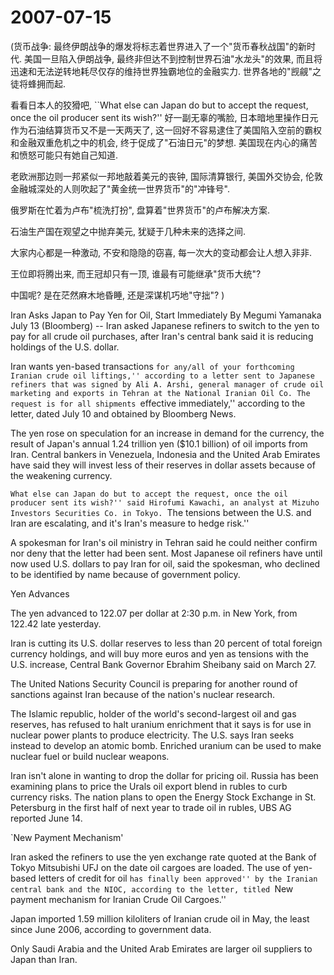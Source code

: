 # 2007-07-15

(货币战争: 最终伊朗战争的爆发将标志着世界进入了一个"货币春秋战国"的新时代. 美国一旦陷入伊朗战争, 最终非但达不到控制世界石油"水龙头"的效果, 而且将迅速和无法逆转地耗尽仅存的维持世界独霸地位的金融实力. 世界各地的"觊觎"之徒将蜂拥而起. 

看看日本人的狡猾吧, ``What else can Japan do but to accept the request, once the oil producer sent its wish?''  好一副无辜的嘴脸, 日本暗地里操作日元作为石油结算货币又不是一天两天了, 这一回好不容易逮住了美国陷入空前的霸权和金融双重危机之中的机会, 终于促成了"石油日元"的梦想. 美国现在内心的痛苦和愤怒可能只有她自己知道. 

老欧洲那边则一邦紧似一邦地敲着美元的丧钟, 国际清算银行, 美国外交协会, 伦敦金融城深处的人则吹起了"黄金统一世界货币"的"冲锋号".

俄罗斯在忙着为卢布"梳洗打扮",  盘算着"世界货币"的卢布解决方案. 

石油生产国在观望之中抛弃美元, 犹疑于几种未来的选择之间.

大家内心都是一种激动, 不安和隐隐的窃喜, 每一次大的变动都会让人想入非非.

王位即将腾出来, 而王冠却只有一顶, 谁最有可能继承"货币大统"?

中国呢? 是在茫然麻木地昏睡, 还是深谋机巧地"守拙"? )

Iran Asks Japan to Pay Yen for Oil, Start Immediately  By Megumi Yamanaka July 13 (Bloomberg) -- Iran asked Japanese refiners to switch to the yen to pay for all crude oil purchases, after Iran's central bank said it is reducing holdings of the U.S. dollar.  

Iran wants yen-based transactions ``for any/all of your forthcoming Iranian crude oil liftings,'' according to a letter sent to Japanese refiners that was signed by Ali A. Arshi, general manager of crude oil marketing and exports in Tehran at the National Iranian Oil Co. The request is for all shipments ``effective immediately,'' according to the letter, dated July 10 and obtained by Bloomberg News.  

The yen rose on speculation for an increase in demand for the currency, the result of Japan's annual 1.24 trillion yen ($10.1 billion) of oil imports from Iran. Central bankers in Venezuela, Indonesia and the United Arab Emirates have said they will invest less of their reserves in dollar assets because of the weakening currency.  

``What else can Japan do but to accept the request, once the oil producer sent its wish?'' said Hirofumi Kawachi, an analyst at Mizuho Investors Securities Co. in Tokyo. ``The tensions between the U.S. and Iran are escalating, and it's Iran's measure to hedge risk.''  

A spokesman for Iran's oil ministry in Tehran said he could neither confirm nor deny that the letter had been sent. Most Japanese oil refiners have until now used U.S. dollars to pay Iran for oil, said the spokesman, who declined to be identified by name because of government policy.  

Yen Advances  

The yen advanced to 122.07 per dollar at 2:30 p.m. in New York, from 122.42 late yesterday.  

Iran is cutting its U.S. dollar reserves to less than 20 percent of total foreign currency holdings, and will buy more euros and yen as tensions with the U.S. increase, Central Bank Governor Ebrahim Sheibany said on March 27.  

The United Nations Security Council is preparing for another round of sanctions against Iran because of the nation's nuclear research.  

The Islamic republic, holder of the world's second-largest oil and gas reserves, has refused to halt uranium enrichment that it says is for use in nuclear power plants to produce electricity. The U.S. says Iran seeks instead to develop an atomic bomb. Enriched uranium can be used to make nuclear fuel or build nuclear weapons.  

Iran isn't alone in wanting to drop the dollar for pricing oil. Russia has been examining plans to price the Urals oil export blend in rubles to curb currency risks. The nation plans to open the Energy Stock Exchange in St. Petersburg in the first half of next year to trade oil in rubles, UBS AG reported June 14.  

`New Payment Mechanism'  

Iran asked the refiners to use the yen exchange rate quoted at the Bank of Tokyo Mitsubishi UFJ on the date oil cargoes are loaded. The use of yen-based letters of credit for oil ``has finally been approved'' by the Iranian central bank and the NIOC, according to the letter, titled ``New payment mechanism for Iranian Crude Oil Cargoes.''  

Japan imported 1.59 million kiloliters of Iranian crude oil in May, the least since June 2006, according to government data.  

Only Saudi Arabia and the United Arab Emirates are larger oil suppliers to Japan than Iran.
